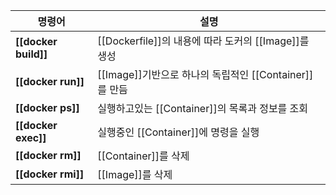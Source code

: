 | 명령어               | 설명                                                   |
| -------------------- | ------------------------------------------------------ |
| **[[docker build]]** | [[Dockerfile]]의 내용에 따라 도커의 [[Image]]를 생성   |
| **[[docker run]]**   | [[Image]]기반으로 하나의 독립적인 [[Container]]를 만듬 |
| **[[docker ps]]**    | 실행하고있는 [[Container]]의 목록과 정보를 조회        |
| **[[docker exec]]**  | 실행중인 [[Container]]에 명령을 실행                   |
| **[[docker rm]]**    | [[Container]]를 삭제                                   |
| **[[docker rmi]]**   | [[Image]]를 삭제                                       |

